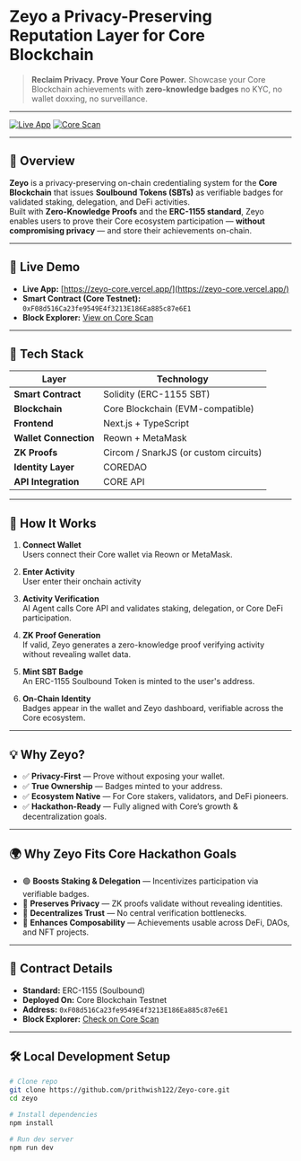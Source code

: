 # Zeyo a Privacy-Preserving Reputation Layer for Core Blockchain

> **Reclaim Privacy. Prove Your Core Power.**
> Showcase your Core Blockchain achievements with **zero-knowledge badges**  no KYC, no wallet doxxing, no surveillance.

---

[![Live App](https://img.shields.io/badge/🚀_Live_App-Visit-brightgreen?style=for-the-badge)](https://zeyo-core.vercel.app/)
[![Core Scan](https://img.shields.io/badge/🔍_Check_in_Block_Explorer-Open-blue?style=for-the-badge)](https://scan.test2.btcs.network/address/0xF08d516Ca23fe9549E4f3213E186Ea885c87e6E1)

---

## 🔹 Overview

**Zeyo** is a privacy-preserving on-chain credentialing system for the **Core Blockchain** that issues **Soulbound Tokens (SBTs)** as verifiable badges for validated staking, delegation, and DeFi activities.  
Built with **Zero-Knowledge Proofs** and the **ERC-1155 standard**, Zeyo enables users to prove their Core ecosystem participation — **without compromising privacy** — and store their achievements on-chain.

---

## 🚀 Live Demo

- **Live App:** [https://zeyo-core.vercel.app/](https://zeyo-core.vercel.app/)  
- **Smart Contract (Core Testnet):** `0xF08d516Ca23fe9549E4f3213E186Ea885c87e6E1`  
- **Block Explorer:** [View on Core Scan](https://scan.test2.btcs.network/address/0xF08d516Ca23fe9549E4f3213E186Ea885c87e6E1)

---

## 🔧 Tech Stack

| Layer | Technology |
|-------|------------|
| **Smart Contract** | Solidity (ERC-1155 SBT) |
| **Blockchain** | Core Blockchain (EVM-compatible) |
| **Frontend** | Next.js + TypeScript |
| **Wallet Connection** | Reown + MetaMask |
| **ZK Proofs** | Circom / SnarkJS (or custom circuits) |
| **Identity Layer** | COREDAO |
| **API Integration** | CORE API |

---

## 🧠 How It Works

1. **Connect Wallet**  
   Users connect their Core wallet via Reown or MetaMask.

2. **Enter Activity**     
      User enter their onchain activity

4. **Activity Verification**  
   AI Agent calls Core API and validates staking, delegation, or Core DeFi participation.

5. **ZK Proof Generation**  
   If valid, Zeyo generates a zero-knowledge proof verifying activity without revealing wallet data.

6. **Mint SBT Badge**  
   An ERC-1155 Soulbound Token is minted to the user's address.

7. **On-Chain Identity**  
   Badges appear in the wallet and Zeyo dashboard, verifiable across the Core ecosystem.

---

## 💡 Why Zeyo?

- ✅ **Privacy-First** — Prove without exposing your wallet.
- ✅ **True Ownership** — Badges minted to your address.
- ✅ **Ecosystem Native** — For Core stakers, validators, and DeFi pioneers.
- ✅ **Hackathon-Ready** — Fully aligned with Core’s growth & decentralization goals.

---

## 🌍 Why Zeyo Fits Core Hackathon Goals

- 🟢 **Boosts Staking & Delegation** — Incentivizes participation via verifiable badges.  
- 🛑 **Preserves Privacy** — ZK proofs validate without revealing identities.  
- 💠 **Decentralizes Trust** — No central verification bottlenecks.  
- 🔗 **Enhances Composability** — Achievements usable across DeFi, DAOs, and NFT projects.  

---

## 📄 Contract Details

- **Standard:** ERC-1155 (Soulbound)  
- **Deployed On:** Core Blockchain Testnet  
- **Address:** `0xF08d516Ca23fe9549E4f3213E186Ea885c87e6E1`  
- **Block Explorer:** [Check on Core Scan](https://scan.test2.btcs.network/address/0xF08d516Ca23fe9549E4f3213E186Ea885c87e6E1)

---

## 🛠 Local Development Setup

```bash
# Clone repo
git clone https://github.com/prithwish122/Zeyo-core.git
cd zeyo

# Install dependencies
npm install

# Run dev server
npm run dev
